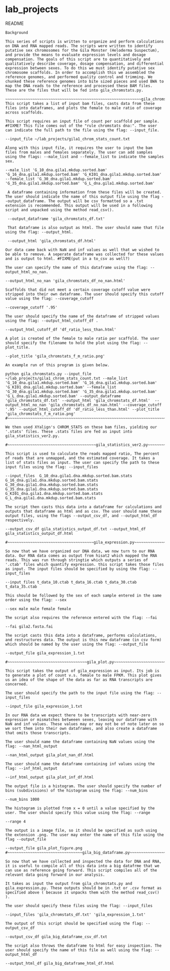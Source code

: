 # lab_projects
README
~~~~~~~~~~~~~~~~~~~~~~~~
Background

This series of scripts is written to organize and perform calculations on DNA and RNA mapped reads. The scripts were written to identify putative sex chromosomes for the Gila Monster (Heloderma Suspectum), and provide the means to evaluate expression levels and dosage compensation. The goals of this script are to quantitatively and qualitatively describe coverage, dosage compensation, and differential expression between sexes. To do this we must identify putative sex chromosome scaffolds. In order to accomplish this we assembled the reference genomes, and performed quality control and trimming. We chunked these reference genomes into bite sized pieces and used BWA to map the DNA reads to the reference and processed these BAM files. These are the files that will be fed into gila_chromstats.py.

~~~~~~~~~~~~~~~~~~~~~~~~~~~~~~~~~~~~~~~~~~~~~~~~~~~~~~~~~~~~gila_chromstats.py~~~~~~~~~~~~~~~~~~~~~~~~~~~~~~~~~~~~~~~~~~~~~~~~
This script takes a list of input bam files, casts data from these files into dataframes, and plots the female to male ratio of coverage across scaffolds.

This script requires an input file of count per scaffold per sample. #FIXME? This file comes out of the "rule chromstats dna:". The user can indicate the full path to the file using the flag: --input_file.

--input_file ~/lab_projects/gila1_chrom_stats_count.txt

Along with this input file, it requires the user to input the bam files from males and females separately. The user can add samples using the flags: --male_list and --female_list to indicate the samples sex.

--male_list 'G_10_dna.gila1.mkdup.sorted.bam' 'G_16_dna.gila1.mkdup.sorted.bam' 'G_KI01_dna.gila1.mkdup.sorted.bam' --female_list 'G_30_dna.gila1.mkdup.sorted.bam' 'G_35_dna.gila1.mkdup.sorted.bam' 'G_L_dna.gila1.mkdup.sorted.bam'

 A dataframe containing information from these files will be created. The user should indicate the name of this output file using the flag --output_dataframe. The output will be csv formatted so a .txt extension is recommended. This output will be used in a following script and unpacked using the method read_csv().

 --output_dataframe 'gila_chromstats_df.txt'

 That dataframe is also output as html. The user should name that file using the flag: --output_html.

 --output_html 'gila_chromstats_df.html'

Our data came back with NaN and inf values as well that we wished to be able to remove. A seperate dataframe was collected for these values and is output to html. #FIXME(put in a to_csv as well?)

The user can specify the name of this dataframe using the flag: --output_html_no_nan.

--output_html_no_nan 'gila_chromstats_df_no_nan.html'

Scaffolds that did not meet a certain coverage cutoff value were stripped into their own dataframe. The user should specify this cutoff value using the flag: --coverage_cutoff

--coverage_cutoff '.95'

The user should specify the name of the dataframe of stripped values using the flag: --output_html_cutoff_df .

--output_html_cutoff_df 'df_ratio_less_than.html'

A plot is created of the female to male ratio per scaffold. The user should specify the filename to hold the plot using the flag: --plot_title.

--plot_title 'gila_chromstats_f_m_ratio.png'

An example run of this program is given below.

python gila_chromstats.py --input_file ~/lab_projects/gila1_chrom_stats_count.txt --male_list 'G_10_dna.gila1.mkdup.sorted.bam' 'G_16_dna.gila1.mkdup.sorted.bam' 'G_KI01_dna.gila1.mkdup.sorted.bam' --female_list 'G_30_dna.gila1.mkdup.sorted.bam' 'G_35_dna.gila1.mkdup.sorted.bam' 'G_L_dna.gila1.mkdup.sorted.bam' --output_dataframe 'gila_chromstats_df.txt' --output_html 'gila_chromstats_df.html'  --output_html_no_nan 'gila_chromstats_df_no_nan.html' --coverage_cutoff '.95' --output_html_cutoff_df 'df_ratio_less_than.html' --plot_title 'gila_chromstats_f_m_ratio.png'
#~~~~~~~~~~~~~~~~~~~~~~~~~~~~~~~~~~~~~~~~~~~~~~~~~~~~~~~~~~~~~~~~~~~~~~~~~~~~~~~~~~~~~~~~~~~~~~~~~~~~~~~~~~~~~~~~~~~~

We then used XYalign's CHROM_STATS on these bam files, yielding our '.stats' files. These .stats files are fed as input into gila_statistics_ver2.py.

#~~~~~~~~~~~~~~~~~~~~~~~~~~~~~~~~~~~~~~~gila_statistics_ver2.py~~~~~~~~~~~~~~~~~~~~~~~~~~~~~~~~~~~~~~~~~~~~~~~~~~~~~~~~~

This script is used to calculate the reads mapped ratio, The percent of reads that are unmapped, and the estimated coverage. It takes a list of stats files as input. The user can specify the path to these input files using the flag: --input_files

--input_files  G_10_dna.gila1.dna.mkdup.sorted.bam.stats G_16_dna.gila1.dna.mkdup.sorted.bam.stats G_30_dna.gila1.dna.mkdup.sorted.bam.stats G_35_dna.gila1.dna.mkdup.sorted.bam.stats G_KI01_dna.gila1.dna.mkdup.sorted.bam.stats G_L_dna.gila1.dna.mkdup.sorted.bam.stats

The script then casts this data into a dataframe for calculations and outputs that dataframe as html and as csv. The user should name these output files, using the flags --output_csv_df, and --output_html_df respectively.

--output_csv_df gila_statistics_output_df.txt --output_html_df gila_statistics_output_df.html

#~~~~~~~~~~~~~~~~~~~~~~~~~~~~~~~~~~~~~~gila_expression.py~~~~~~~~~~~~~~~~~~~~~~~~~~~~~~~~~~~~~~~~~~~~~~~~~~~~

So now that we have organized our DNA data, we now turn to our RNA data. Our RNA data comes as output from hisat2 which mapped the RNA reads. This was run through stringtie which outputs a series of '.ctab' files which quantify expression. this script takes those files as input. The input files should be specified by using the flag: --input_files

--input_files t_data_10.ctab t_data_16.ctab t_data_30.ctab t_data_35.ctab

This should be followed by the sex of each sample entered in the same order using the flag: --sex

--sex male male female female

The script also requires the reference entered with the flag: --fai

--fai gila2.fasta.fai

The script casts this data into a dataframe, performs calculations, and restructures data. The output is this new dataframe (in csv form) which should be named by the user using the flag: --output_file

--output_file gila_expression_1.txt

#~~~~~~~~~~~~~~~~~~~~~~~~~~~~~~~~~~~gila_plot.py~~~~~~~~~~~~~~~~~~~~~~~~~~~~~~~~~~~~~~~~~~~~~~~~

This script takes the output of gila_expression as input. Its job is to generate a plot of count v.s. female to male FPKM. This plot gives us an idea of the shape of the data as far as RNA transcripts are concerned.

The user should specify the path to the input file using the flag: --input_files

--input_file gila_expression_1.txt

In our RNA data we expect there to be transcripts with near-zero expression or mismatches betweeen sexes, leaving our dataframe with NaN and inf values. These values may or may not be of note later on so we sort them into their own dataframes, and also create a dataframe that omits those transcripts.

The user should name the dataframe containing NaN values using the flag: --nan_html_output

--nan_html_output gila_plot_nan_df.html

The user should name the dataframe containing inf values using the flag: --inf_html_output

--inf_html_output gila_plot_inf_df.html

The output file is a histogram. The user should specify the number of bins (subdivisions) of the histogram using the flag: --num_bins

--num_bins 1000

The histogram is plotted from x = 0 until a value specified by the user. The user should specify this value using the flag: --range

--range 4

The output is a image file, so it should be specified as such using the extension .png. The user may enter the name of this file using the flag --output_file

--output_file gila_plot_figure.png
#~~~~~~~~~~~~~~~~~~~~~~~~~~~~~~~~~gila_big_dataframe.py~~~~~~~~~~~~~~~~~~~~~~~~~~~~~~~~~~~~~~~~~~

So now that we have collected and inspected the data for DNA and RNA, it is useful to compile all of this data into a big datafrme that we can use as reference going forward. This script compiles all of the relevant data going forward in our analysis.

It takes as input the output from gila_chromstats.py and gila_expression.py. These outputs should be in .txt or .csv format as specified above ( because it unpacks them with the method read_csv() ).

The user should specify these files using the flag: --input_files

--input_files 'gila_chromstats_df.txt' 'gila_expression_1.txt'

The output of this script should be specified using the flag: --output_csv_df

--output_csv_df gila_big_dataframe_csv_df.txt

The script also throws the dataframe to html for easy inspection. The user should specify the name of this file as well using the flag: --output_html_df

--output_html_df gila_big_dataframe_html_df.html

